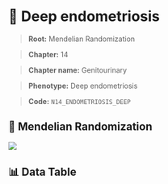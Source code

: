 # 🧪 Deep endometriosis

> **Root:** Mendelian Randomization

> **Chapter:** 14  

> **Chapter name:** Genitourinary

> **Phenotype:** Deep endometriosis  

> **Code:** `N14_ENDOMETRIOSIS_DEEP`

## 🧬 Mendelian Randomization  

<img src="/MR/Figures/Forward/N14_ENDOMETRIOSIS_DEEP.png"/>

## 📊 Data Table

<CsvTableMRF src="/public/MR/Data/Forward/N14_ENDOMETRIOSIS_DEEP.csv"/>
